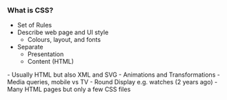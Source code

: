### What is CSS?

* Set of Rules
* Describe web page and UI style
  * Colours, layout, and fonts
* Separate
  * Presentation
  * Content (HTML)

<aside class="notes" data-markdown>
  - Usually HTML but also XML and SVG
  - Animations and Transformations
  - Media queries, mobile vs TV
  - Round Display e.g. watches (2 years ago)
  - Many HTML pages but only a few CSS files
</aside>